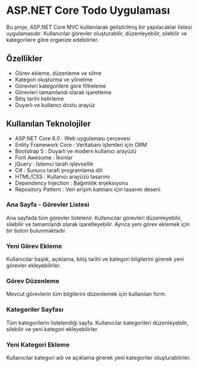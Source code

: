 # ASP.NET Core Todo Uygulaması
Bu proje, ASP.NET Core MVC kullanılarak geliştirilmiş bir yapılacaklar listesi uygulamasıdır. Kullanıcılar görevler oluşturabilir, düzenleyebilir, silebilir ve kategorilere göre organize edebilirler.

## Özellikler
- Görev ekleme, düzenleme ve silme
- Kategori oluşturma ve yönetme
- Görevleri kategorilere göre filtreleme
- Görevleri tamamlandı olarak işaretleme
- Bitiş tarihi belirleme
- Duyarlı ve kullanıcı dostu arayüz
## Kullanılan Teknolojiler
- ASP.NET Core 6.0 : Web uygulaması çerçevesi
- Entity Framework Core : Veritabanı işlemleri için ORM
- Bootstrap 5 : Duyarlı ve modern kullanıcı arayüzü
- Font Awesome : İkonlar
- jQuery : İstemci tarafı işlevsellik
- C# : Sunucu tarafı programlama dili
- HTML/CSS : Kullanıcı arayüzü tasarımı
- Dependency Injection : Bağımlılık enjeksiyonu
- Repository Pattern : Veri erişim katmanı için tasarım deseni
### Ana Sayfa - Görevler Listesi
Ana sayfada tüm görevler listelenir. Kullanıcılar görevleri düzenleyebilir, silebilir ve tamamlandı olarak işaretleyebilir. Ayrıca yeni görev eklemek için bir buton bulunmaktadır.

### Yeni Görev Ekleme
Kullanıcılar başlık, açıklama, bitiş tarihi ve kategori bilgilerini girerek yeni görevler ekleyebilirler.

### Görev Düzenleme
Mevcut görevlerin tüm bilgilerini düzenlemek için kullanılan form.

### Kategoriler Sayfası
Tüm kategorilerin listelendiği sayfa. Kullanıcılar kategorileri düzenleyebilir, silebilir ve yeni kategori ekleyebilirler.

### Yeni Kategori Ekleme
Kullanıcılar kategori adı ve açıklama girerek yeni kategoriler oluşturabilirler.
